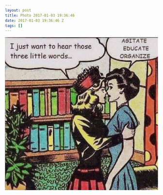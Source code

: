 ```yaml
---
layout: post
title: Photo 2017-01-03 19:36:46
date: 2017-01-03 19:36:46 Z
tags: []
---
```

![](/media/2017/01/155354788784.jpg)

